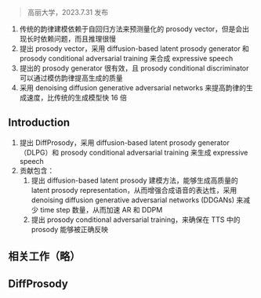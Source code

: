 > 高丽大学，2023.7.31 发布

1. 传统的韵律建模依赖于自回归方法来预测量化的 prosody vector，但是会出现长时依赖问题，而且推理很慢
2. 提出 prosody vector，采用 diffusion-based latent prosody generator 和 prosody conditional adversarial training 来合成 expressive speech
3. 提出的  prosody generator 很有效，且 prosody conditional discriminator 可以通过模仿韵律提高生成的质量
4. 采用 denoising diffusion generative adversarial networks 来提高韵律的生成速度，比传统的生成模型快 16 倍

## Introduction

1. 提出 DiffProsody，采用 diffusion-based latent prosody generator（DLPG）和 prosody conditional adversarial training 来生成 expressive speech
2. 贡献包含：
	1. 提出 diffusion-based latent prosody 建模方法，能够生成高质量的 latent prosody representation，从而增强合成语音的表达性，采用 denoising diffusion generative adversarial networks (DDGANs) 来减少 time step 数量，从而加速 AR 和 DDPM
	2. 提出 prosody conditional adversarial training，来确保在 TTS 中的 prosody 能够被正确反映

## 相关工作（略）

## DiffProsody

